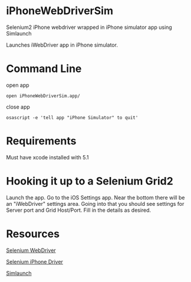 iPhoneWebDriverSim
=============

Selenium2 iPhone webdriver wrapped in iPhone simulator app using Simlaunch

Launches iWebDriver app in iPhone simulator.

Command Line
=============
open app
```
open iPhoneWebDriverSim.app/
```
close app
```
osascript -e 'tell app "iPhone Simulator" to quit'
```

Requirements
=============
Must have xcode installed with 5.1

Hooking it up to a Selenium Grid2
=============
Launch the app. Go to the iOS Settings app. Near the bottom there will be an "iWebDriver" settings area. Going into that you should see settings for Server port and Grid Host/Port. Fill in the details as desired.

Resources
=============
[Selenium WebDriver](https://github.com/Selenium2/Selenium2)

[Selenium iPhone Driver](http://code.google.com/p/selenium/wiki/IPhoneDriver)

[Simlaunch](https://github.com/landonf/simlaunch)